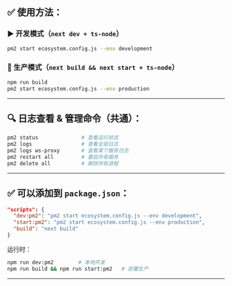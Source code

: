 
## ✅ 使用方法：

### ▶ 开发模式（`next dev + ts-node`）

```bash
pm2 start ecosystem.config.js --env development
```

### 🚀 生产模式（`next build && next start + ts-node`）

```bash
npm run build
pm2 start ecosystem.config.js --env production
```

---

## 🔍 日志查看 & 管理命令（共通）：

```bash
pm2 status              # 查看运行状态
pm2 logs                # 查看全部日志
pm2 logs ws-proxy       # 查看某个服务日志
pm2 restart all         # 重启所有服务
pm2 delete all          # 删除所有进程
```

---

## ✅ 可以添加到 `package.json`：

```json
"scripts": {
  "dev:pm2": "pm2 start ecosystem.config.js --env development",
  "start:pm2": "pm2 start ecosystem.config.js --env production",
  "build": "next build"
}
```

运行时：

```bash
npm run dev:pm2        # 本地开发
npm run build && npm run start:pm2   # 部署生产
```

---

